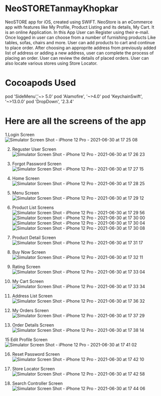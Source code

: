 # NeoSTORETanmayKhopkar
NeoSTORE app for iOS, created using SWIFT. 
NeoStore is an eCommerce app with features like My Profile, Product Listing and its details, My Cart. It is an online Application. In this App User can Register using their e-mail. Once logged in user can choose from a number of furnishing products Like tables, sofas, chairs and more. User can add products to cart and continue to place order. After choosing an approprite address from previously added list of address or adding a new address, user can complete the process of placing an order. User can review the details of placed orders. User can also locate various stores using Store Locator.

# Cocoapods Used
pod 'SideMenu','~> 5.0'
pod 'Alamofire', '~>4.0'
pod 'KeychainSwift', '~>13.0.0'
pod 'DropDown', '2.3.4'

# Here are all the screens of the app

1.Login Screen 
![Simulator Screen Shot - iPhone 12 Pro - 2021-06-30 at 17 25 08](https://user-images.githubusercontent.com/60038179/123956298-286f4700-d9c8-11eb-9ff1-82bf1d561829.png)

2. Reguster User Screen
![Simulator Screen Shot - iPhone 12 Pro - 2021-06-30 at 17 26 23](https://user-images.githubusercontent.com/60038179/123956499-5f455d00-d9c8-11eb-9edb-8e1c38491690.png)

3. Forgot Password Screen
![Simulator Screen Shot - iPhone 12 Pro - 2021-06-30 at 17 27 15](https://user-images.githubusercontent.com/60038179/123956566-75531d80-d9c8-11eb-83aa-85a75f7f8552.png)

4. Home Screen
![Simulator Screen Shot - iPhone 12 Pro - 2021-06-30 at 17 28 25](https://user-images.githubusercontent.com/60038179/123956705-9d428100-d9c8-11eb-87ef-db01d1d3955d.png)

5. Menu Screen 
![Simulator Screen Shot - iPhone 12 Pro - 2021-06-30 at 17 29 12](https://user-images.githubusercontent.com/60038179/123956813-bba87c80-d9c8-11eb-8472-87b955d66847.png)

6. Product List Screens
![Simulator Screen Shot - iPhone 12 Pro - 2021-06-30 at 17 29 56](https://user-images.githubusercontent.com/60038179/123956953-e09cef80-d9c8-11eb-96d3-461ec0dc9748.png)
![Simulator Screen Shot - iPhone 12 Pro - 2021-06-30 at 17 30 00](https://user-images.githubusercontent.com/60038179/123956972-e561a380-d9c8-11eb-99d0-53d1c9586058.png)
![Simulator Screen Shot - iPhone 12 Pro - 2021-06-30 at 17 30 04](https://user-images.githubusercontent.com/60038179/123956976-e692d080-d9c8-11eb-971d-700bf4487665.png)
![Simulator Screen Shot - iPhone 12 Pro - 2021-06-30 at 17 30 08](https://user-images.githubusercontent.com/60038179/123956977-e7c3fd80-d9c8-11eb-95c6-f1dadc374dc0.png)

7. Product Detail Screen
![Simulator Screen Shot - iPhone 12 Pro - 2021-06-30 at 17 31 17](https://user-images.githubusercontent.com/60038179/123957110-0aeead00-d9c9-11eb-9deb-9f410b90db06.png)

8. Buy Now Screen 
![Simulator Screen Shot - iPhone 12 Pro - 2021-06-30 at 17 32 11](https://user-images.githubusercontent.com/60038179/123957191-1d68e680-d9c9-11eb-987d-775ee17ece59.png)

9. Rating Screen
![Simulator Screen Shot - iPhone 12 Pro - 2021-06-30 at 17 33 04](https://user-images.githubusercontent.com/60038179/123957290-3bcee200-d9c9-11eb-9b4e-3fdec11d873b.png)

10. My Cart Screen
![Simulator Screen Shot - iPhone 12 Pro - 2021-06-30 at 17 33 34](https://user-images.githubusercontent.com/60038179/123957348-4db08500-d9c9-11eb-8f32-240a2b8c8bd8.png)

11. Address List Screen
![Simulator Screen Shot - iPhone 12 Pro - 2021-06-30 at 17 36 32](https://user-images.githubusercontent.com/60038179/123957713-be57a180-d9c9-11eb-9c80-b4aa3087f936.png)

12. My Orders Screen
![Simulator Screen Shot - iPhone 12 Pro - 2021-06-30 at 17 37 29](https://user-images.githubusercontent.com/60038179/123957801-d92a1600-d9c9-11eb-8be8-2a209d16cec6.png)

13. Order Details Screen
![Simulator Screen Shot - iPhone 12 Pro - 2021-06-30 at 17 38 14](https://user-images.githubusercontent.com/60038179/123957872-f52db780-d9c9-11eb-960e-28cb98b96818.png)

15 Edit Profile Screen 
![Simulator Screen Shot - iPhone 12 Pro - 2021-06-30 at 17 41 02](https://user-images.githubusercontent.com/60038179/123958244-6f5e3c00-d9ca-11eb-84dc-7084232e1b39.png)

16. Reset Password Screen
![Simulator Screen Shot - iPhone 12 Pro - 2021-06-30 at 17 42 10](https://user-images.githubusercontent.com/60038179/123958298-813fdf00-d9ca-11eb-8009-ae962e03a09c.png)

17. Store Locator Screen
![Simulator Screen Shot - iPhone 12 Pro - 2021-06-30 at 17 42 58](https://user-images.githubusercontent.com/60038179/123958381-9ddc1700-d9ca-11eb-9d09-a4840685b809.png)

18. Search Controller Screen
![Simulator Screen Shot - iPhone 12 Pro - 2021-06-30 at 17 44 06](https://user-images.githubusercontent.com/60038179/123958507-c6641100-d9ca-11eb-9bd3-4ada7641e5f3.png)

